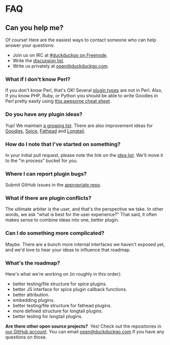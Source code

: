 FAQ
===
## Can you help me?

  Of course! Here are the easiest ways to contact someone who can help answer your questions:

 * Join us on IRC at [#duckduckgo on Freenode](http://webchat.freenode.net/?channels=duckduckgo).
 * Write the [discussion list](https://www.listbox.com/subscribe/?list_id=197814).
 * Write us privately at open@duckduckgo.com.

### What if I don't know Perl?
If you don't know Perl, that's OK! Several <a href="README.md#overview">plugin types</a> are not in Perl. Also, if you know PHP, Ruby, or Python you should be able to write Goodies in Perl pretty easily using [this awesome cheat sheet](http://hyperpolyglot.org/scripting).

### Do you have any plugin ideas?
Yup! We maintain [a growing list](http://ideas.duckduckhack.com/). There are also improvement ideas for [Goodies](https://github.com/duckduckgo/zeroclickinfo-goodies/issues), [Spice](https://github.com/duckduckgo/zeroclickinfo-spice/issues), [Fathead](https://github.com/duckduckgo/zeroclickinfo-fathead/issues) and [Longtail](https://github.com/duckduckgo/zeroclickinfo-longtail/issues).

### How do I note that I've started on something?
In your initial pull request, please note the link on the [idea list](http://ideas.duckduckhack.com/). We'll move it to the "in process" bucket for you.

### Where I can report plugin bugs?
Submit GitHub issues in the [appropriate repo](http://github.com/duckduckgo).

### What if there are plugin conflicts?
The ultimate arbiter is the user, and that's the perspective we take. In other words, we ask "what is best for the user experience?" That said, it often makes sense to combine ideas into one, better plugin.

### Can I do something more complicated?
Maybe. There are a bunch more internal interfaces we haven't exposed yet, and we'd love to hear your ideas to influence that roadmap.

### What's the roadmap?
Here's what we're working on (in roughly in this order):

* better testing/file structure for spice plugins.
* better JS interface for spice plugin callback functions.
* better attribution.
* embedding plugins.
* better testing/file structure for fathead plugins.
* more defined structure for longtail plugins.
* better testing for longtail plugins.


**Are there other open source projects?** &nbsp;Yes! Check out the repositories in [our GitHub account](https://github.com/duckduckgo). You can email open@duckduckgo.com if you have any questions on those.